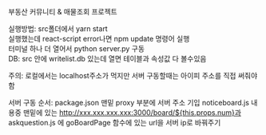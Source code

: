 부동산 커뮤니티 & 매물조회 프로젝트

실행방법:
src폴더에서 yarn start  
실행했는데 react-script error나면 npm update 명령어 실행  
터미널 하나 더 열어서 python server.py 구동  
DB: src 안에 writelist.db 있는데 열면 테이블과 속성값 다 볼수있음  

주의:
로컬에서는 localhost주소가 먹지만
서버 구동할때는 아이피 주소를 직접 써줘야함

서버 구동 순서:
package.json 맨밑 proxy 부분에 서버 주소 기입
noticeboard.js 내용중 맨밑에 있는 http://xxx.xxx.xxx.xxx:3000/board/${this.props.num}과
askquestion.js 에 goBoardPage 함수에 있는 url을
서버 ip로 바꿔주기